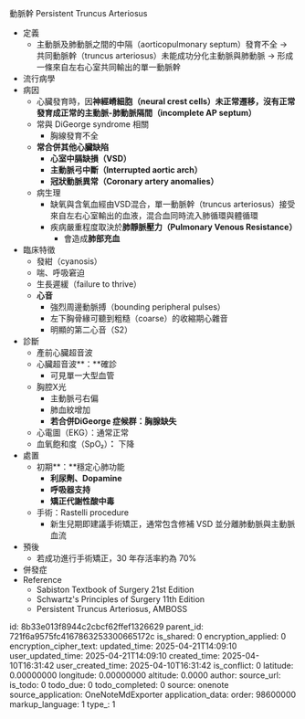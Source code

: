 動脈幹 Persistent Truncus Arteriosus

- 定義
  - 主動脈及肺動脈之間的中隔（aorticopulmonary septum）發育不全 → 共同動脈幹（truncus arteriosus）未能成功分化主動脈與肺動脈 → 形成一條來自左右心室共同輸出的單一動脈幹
- 流行病學
- 病因
  - 心臟發育時，因**神經嵴細胞（neural crest cells）未正常遷移，沒有正常發育成正常的主動脈-肺動脈隔間（incomplete AP septum）**
  - 常與 DiGeorge syndrome 相關
    - 胸線發育不全
  - **常合併其他心臟缺陷**
    - **心室中膈缺損（VSD）**
    - **主動脈弓中斷（Interrupted aortic arch）**
    - **冠狀動脈異常（Coronary artery anomalies）**
  - 病生理
    - 缺氧與含氧血經由VSD混合，單一動脈幹（truncus arteriosus）接受來自左右心室輸出的血液，混合血同時流入肺循環與體循環
    - 疾病嚴重程度取決於**肺靜脈壓力（Pulmonary Venous Resistance）**
      - 會造成**肺部充血**
- 臨床特徵
  - 發紺（cyanosis）
  - 喘、呼吸窘迫
  - 生長遲緩（failure to thrive）
  - **心音**
    - 強烈周邊動脈搏（bounding peripheral pulses）
    - 左下胸骨緣可聽到粗糙（coarse）的收縮期心雜音
    - 明顯的第二心音（S2）
- 診斷
  - 產前心臟超音波
  - 心臟超音波**：**確診
    - 可見單一大型血管
  - 胸腔X光
    - 主動脈弓右偏
    - 肺血紋增加
    - **若合併DiGeorge 症候群：胸腺缺失**
  - 心電圖（EKG）：通常正常
  - 血氧飽和度（SpO₂）**：** 下降
- 處置
  - 初期**：**穩定心肺功能
    - **利尿劑、Dopamine**
    - **呼吸器支持**
    - **矯正代謝性酸中毒**
  - 手術：Rastelli procedure
    - 新生兒期即建議手術矯正，通常包含修補 VSD 並分離肺動脈與主動脈血流
- 預後
  - 若成功進行手術矯正，30 年存活率約為 70%
- 併發症
- Reference
  - Sabiston Textbook of Surgery 21st Edition
  - Schwartz's Principles of Surgery 11th Edition
  - Persistent Truncus Arteriosus, AMBOSS



id: 8b33e013f8944c2cbcf62ffef1326629
parent_id: 721f6a9575fc4167863253300665172c
is_shared: 0
encryption_applied: 0
encryption_cipher_text: 
updated_time: 2025-04-21T14:09:10
user_updated_time: 2025-04-21T14:09:10
created_time: 2025-04-10T16:31:42
user_created_time: 2025-04-10T16:31:42
is_conflict: 0
latitude: 0.00000000
longitude: 0.00000000
altitude: 0.0000
author: 
source_url: 
is_todo: 0
todo_due: 0
todo_completed: 0
source: onenote
source_application: OneNoteMdExporter
application_data: 
order: 98600000
markup_language: 1
type_: 1